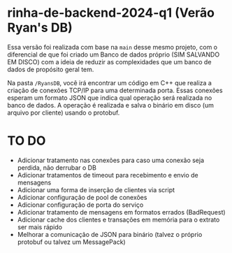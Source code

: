 # rinha-de-backend-2024-q1 (Verão Ryan's DB)

Essa versão foi realizada com base na `main` desse mesmo projeto, com o diferencial de que foi criado um Banco de dados próprio (SIM SALVANDO EM DISCO) com a ideia de reduzir as complexidades que um banco de dados de propósito geral tem.

Na pasta `/RyansDB`, você irá encontrar um código em C++ que realiza a criação de conexões TCP/IP para uma determinada porta. Essas conexões esperam um formato JSON que indica qual operação será realizada no banco de dados. A operação é realizada e salva o binário em disco (um arquivo por cliente) usando o protobuf.

# TO DO
* Adicionar tratamento nas conexões para caso uma conexão seja perdida, não derrubar o DB
* Adicionar tratamentos de timeout para recebimento e envio de mensagens
* Adicionar uma forma de inserção de clientes via script
* Adicionar configuração de pool de conexões
* Adicionar configuração de porta do serviço
* Adicionar tratamento de mensagens em formatos errados (BadRequest)
* Adicionar cache dos clientes e transações em memória para o extrato ser mais rápido
* Melhorar a comunicação de JSON para binário (talvez o próprio protobuf ou talvez um MessagePack)